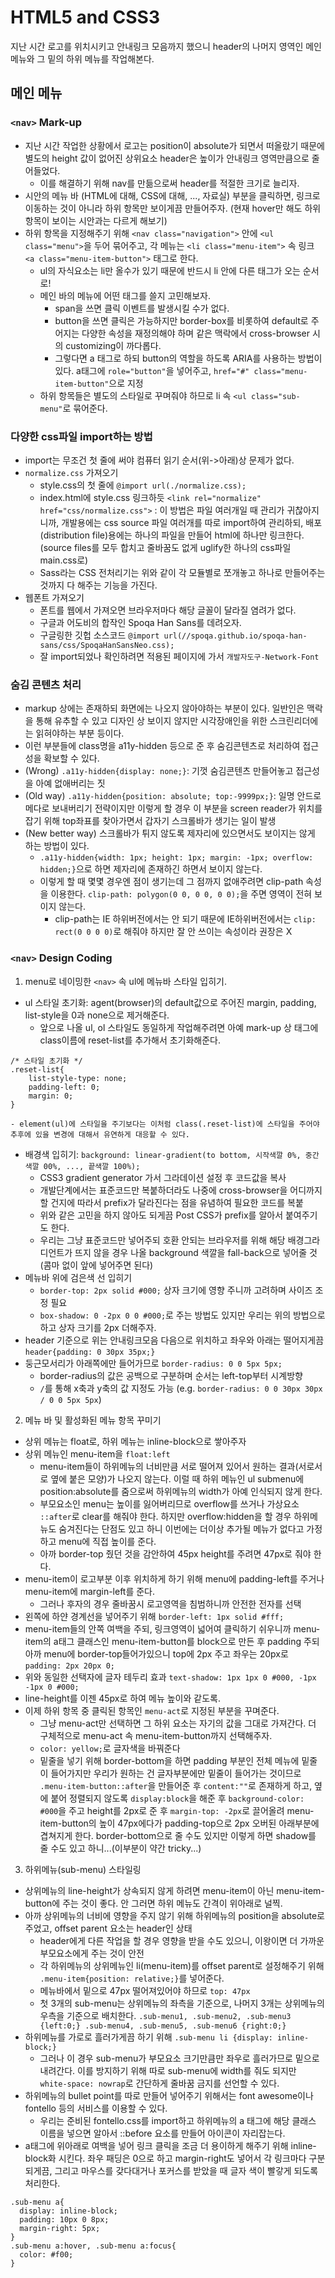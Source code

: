 # HTML5 and CSS3

지난 시간 로고를 위치시키고 안내링크 모음까지 했으니 header의 나머지 영역인 메인 메뉴와 그 밑의 하위 메뉴를 작업해본다. 

## 메인 메뉴

### `<nav>` Mark-up
- 지난 시간 작업한 상황에서 로고는 position이 absolute가 되면서 떠올랐기 때문에 별도의 height 값이 없어진 상위요소 header은 높이가 안내링크 영역만큼으로 줄어들었다.
  - 이를 해결하기 위해 nav를 만듦으로써 header를 적절한 크기로 늘리자.
- 시안의 메뉴 바 (HTML에 대해, CSS에 대해, ..., 자료실) 부분을 클릭하면, 링크로 이동하는 것이 아니라 하위 항목만 보이게끔 만들어주자. (현재 hover만 해도 하위 항목이 보이는 시안과는 다르게 해보기)
- 하위 항목을 지정해주기 위해 `<nav class="navigation">` 안에 `<ul class="menu">`을 두어 묶어주고, 각 메뉴는 `<li class="menu-item">` 속 링크 `<a class="menu-item-button">` 태그로 한다.
  - ul의 자식요소는 li만 올수가 있기 때문에 반드시 li 안에 다른 태그가 오는 순서로!
  - 메인 바의 메뉴에 어떤 태그를 쓸지 고민해보자. 
    - span을 쓰면 클릭 이벤트를 발생시킬 수가 없다.
    - button을 쓰면 클릭은 가능하지만 border-box를 비롯하여 default로 주어지는 다양한 속성을 재정의해야 하며 같은 맥락에서 cross-browser 시의 customizing이 까다롭다.
    - 그렇다면 a 태그로 하되 button의 역할을 하도록 ARIA를 사용하는 방법이 있다. a태그에 `role="button"`을 넣어주고, `href="#" class="menu-item-button"`으로 지정
  - 하위 항목들은 별도의 스타일로 꾸며줘야 하므로 li 속 `<ul class="sub-menu"`로 묶어준다. 

### 다양한 css파일 import하는 방법
- import는 무조건 첫 줄에 써야 컴퓨터 읽기 순서(위->아래)상 문제가 없다.
- `normalize.css` 가져오기
  - style.css의 첫 줄에 `@import url(./normalize.css);`
  - index.html에 style.css 링크하듯 `<link rel="normalize" href="css/normalize.css">` : 이 방법은 파일 여러개일 때 관리가 귀찮아지니까, 개발용에는 css source 파일 여러개를 따로 import하여 관리하되, 배포(distribution file)용에는 하나의 파일을 만들어 html에 하나만 링크한다. (source files를 모두 합치고 줄바꿈도 없게 uglify한 하나의 css파일 main.css로)
  - Sass라는 CSS 전처리기는 위와 같이 각 모듈별로 쪼개놓고 하나로 만들어주는 것까지 다 해주는 기능을 가진다.
- 웹폰트 가져오기
  - 폰트를 웹에서 가져오면 브라우저마다 해당 글꼴이 달라질 염려가 없다.
  - 구글과 어도비의 합작인 Spoqa Han Sans를 데려오자. 
  - 구글링한 깃헙 소스코드 `@import url(//spoqa.github.io/spoqa-han-sans/css/SpoqaHanSansNeo.css);`
  - 잘 import되었나 확인하려면 적용된 페이지에 가서 `개발자도구-Network-Font`

### 숨김 콘텐츠 처리
- markup 상에는 존재하되 화면에는 나오지 않아야하는 부분이 있다. 일반인은 맥락을 통해 유추할 수 있고 디자인 상 보이지 않지만 시각장애인을 위한 스크린리더에는 읽혀야하는 부분 등이다. 
- 이런 부분들에 class명을 a11y-hidden 등으로 준 후 숨김콘텐츠로 처리하여 접근성을 확보할 수 있다. 
- (Wrong) `.a11y-hidden{display: none;}`: 기껏 숨김콘텐츠 만들어놓고 접근성을 아예 없애버리는 짓
- (Old way) `.a11y-hidden{position: absolute; top:-9999px;}`: 일명 안드로메다로 보내버리기 전략이지만 이렇게 할 경우 이 부분을 screen reader가 위치를 잡기 위해 top좌표를 찾아가면서 갑자기 스크롤바가 생기는 일이 발생
- (New better way) 스크롤바가 튀지 않도록 제자리에 있으면서도 보이지는 않게 하는 방법이 있다. 
  - `.a11y-hidden{width: 1px; height: 1px; margin: -1px; overflow: hidden;}`으로 하면 제자리에 존재하긴 하면서 보이지 않는다.
  - 이렇게 할 때 몇몇 경우엔 점이 생기는데 그 점까지 없애주려면 clip-path 속성을 이용한다. `clip-path: polygon(0 0, 0 0, 0 0);`을 주면 영역이 전혀 보이지 않는다.
    - clip-path는 IE 하위버전에서는 안 되기 때문에 IE하위버전에서는 `clip: rect(0 0 0 0)`로 해줘야 하지만 잘 안 쓰이는 속성이라 권장은 X

### `<nav>` Design Coding
1. menu로 네이밍한 `<nav>` 속 ul에 메뉴바 스타일 입히기.
  - ul 스타일 초기화: agent(browser)의 default값으로 주어진 margin, padding, list-style을 0과 none으로 제거해준다.
    - 앞으로 나올 ul, ol 스타일도 동일하게 작업해주려면 아예 mark-up 상 태그에 class이름에 reset-list를 추가해서 초기화해준다.
```
/* 스타일 초기화 */
.reset-list{
	list-style-type: none;
	padding-left: 0;
	margin: 0;
}
```
    - element(ul)에 스타일을 주기보다는 이처럼 class(.reset-list)에 스타일을 주어야 추후에 있을 변경에 대해서 유연하게 대응할 수 있다.  
  - 배경색 입히기: `background: linear-gradient(to bottom, 시작색깔 0%, 중간색깔 00%, ..., 끝색깔 100%);`
    - CSS3 gradient generator 가서 그라데이션 설정 후 코드값을 복사
    - 개발단계에서는 표준코드만 복붙하더라도 나중에 cross-browser을 어디까지 할 건지에 따라서 prefix가 달라진다는 점을 유념하여 필요한 코드를 복붙
    - 위와 같은 고민을 하지 않아도 되게끔 Post CSS가 prefix를 알아서 붙여주기도 한다. 
    - 우리는 그냥 표준코드만 넣어주되 호환 안되는 브라우저를 위해 해당 배경그라디언트가 뜨지 않을 경우 나올 background 색깔을 fall-back으로 넣어줄 것(콤마 없이 앞에 넣어주면 된다)
  - 메뉴바 위에 검은색 선 입히기
    - `border-top: 2px solid #000;` 상자 크기에 영향 주니까 고려하며 사이즈 조정 필요
    - `box-shadow: 0 -2px 0 0 #000;`로 주는 방법도 있지만 우리는 위의 방법으로 하고 상자 크기를 2px 더해주자.
  - header 기준으로 위는 안내링크모음 다음으로 위치하고 좌우와 아래는 떨어지게끔 `header{padding: 0 30px 35px;}`
  - 둥근모서리가 아래쪽에만 들어가므로 `border-radius: 0 0 5px 5px;` 
    - border-radius의 값은 공백으로 구분하며 순서는 left-top부터 시계방향
    - `/`를 통해 x축과 y축의 값 지정도 가능 (e.g. `border-radius: 0 0 30px 30px / 0 0 5px 5px`)

2. 메뉴 바 및 활성화된 메뉴 항목 꾸미기
  - 상위 메뉴는 float로, 하위 메뉴는 inline-block으로 쌓아주자
  - 상위 메뉴인 menu-item을 `float:left`
    - menu-item들이 하위메뉴의 너비만큼 서로 떨어져 있어서 원하는 결과(서로서로 옆에 붙은 모양)가 나오지 않는다. 이럴 때 하위 메뉴인 ul submenu에 position:absolute를 줌으로써 하위메뉴의 width가 아예 인식되지 않게 한다.
    - 부모요소인 menu는 높이를 잃어버리므로 overflow를 쓰거나 가상요소 `::after`로 clear를 해줘야 한다. 하지만 overflow:hidden을 할 경우 하위메뉴도 숨겨진다는 단점도 있고 하니 이번에는 더이상 추가될 메뉴가 없다고 가정하고 menu에 직접 높이를 준다.
    - 아까 border-top 줬던 것을 감안하여 45px height를 주려면 47px로 줘야 한다.
  - menu-item이 로고부분 이후 위치하게 하기 위해 menu에 padding-left를 주거나 menu-item에 margin-left를 준다.
    - 그러나 후자의 경우 줄바꿈시 로고영역을 침범하니까 안전한 전자를 선택
  - 왼쪽에 하얀 경계선을 넣어주기 위해 `border-left: 1px solid #fff;`
  - menu-item들의 안쪽 여백을 주되, 링크영역이 넓어여 클릭하기 쉬우니까 menu-item의 a태그 클래스인 menu-item-button를 block으로 만든 후 padding 주되 아까 menu에 border-top들어가있으니 top에 2px 주고 좌우는 20px로 `padding: 2px 20px 0;`
  - 위와 동일한 선택자에 글자 테두리 효과 `text-shadow: 1px 1px 0 #000, -1px -1px 0 #000;`
  - line-height를 이젠 45px로 하여 메뉴 높이와 같도록.
  - 이제 하위 항목 중 클릭된 항목인 `menu-act`로 지정된 부분을 꾸며준다.
    - 그냥 menu-act만 선택하면 그 하위 요소는 자기의 값을 그대로 가져간다. 더 구체적으로 menu-act 속 menu-item-button까지 선택해주자.
    - `color: yellow;`로 글자색을 바꿔준다
    - 밑줄을 넣기 위해 border-bottom을 하면 padding 부분인 전체 메뉴에 밑줄이 들어가지만 우리가 원하는 건 글자부분에만 밑줄이 들어가는 것이므로 `.menu-item-button::after`을 만들어준 후 `content:""`로 존재하게 하고, 옆에 붙어 정렬되지 않도록 `display:block`을 해준 후 `background-color: #000`을 주고 height를 2px로 준 후 `margin-top: -2px`로 끌어올려 menu-item-button의 높이 47px에다가 padding-top으로 2px 오버된 아래부분에 겹쳐지게 한다. border-bottom으로 줄 수도 있지만 이렇게 하면 shadow를 줄 수도 있고 하니...(이부분이 약간 tricky...)

3. 하위메뉴(sub-menu) 스타일링
  - 상위메뉴의 line-height가 상속되지 않게 하려면 menu-item이 아닌 menu-item-button에 주는 것이 좋다. 안 그러면 하위 메뉴도 간격이 위아래로 널찍.
  - 아까 상위메뉴의 너비에 영향을 주지 않기 위해 하위메뉴의 position을 absolute로 주었고, offset parent 요소는 header인 상태
    - header에게 다른 작업을 할 경우 영향을 받을 수도 있으니, 이왕이면 더 가까운 부모요소에게 주는 것이 안전
    - 각 하위메뉴의 상위메뉴인 li(menu-item)를 offset parent로 설정해주기 위해 `.menu-item{position: relative;}`를 넣어준다.
    - 메뉴바에서 밑으로 47px 떨어져있어야 하므로 `top: 47px` 
    - 첫 3개의 sub-menu는 상위메뉴의 좌측을 기준으로, 나머지 3개는 상위메뉴의 우측을 기준으로 배치한다. `.sub-menu1, .sub-menu2, .sub-menu3 {left:0;} .sub-menu4, .sub-menu5, .sub-menu6 {right:0;}`
  - 하위메뉴를 가로로 흘러가게끔 하기 위해 `.sub-menu li {display: inline-block;}`
    - 그러나 이 경우 sub-menu가 부모요소 크기만큼만 좌우로 흘러가므로 밑으로 내려간다. 이를 방지하기 위해 따로 sub-menu에 width를 줘도 되지만 `white-space: nowrap`로 간단하게 줄바꿈 금지를 선언할 수 있다.
  - 하위메뉴의 bullet point를 따로 만들어 넣어주기 위해서는 font awesome이나 fontello 등의 서비스를 이용할 수 있다.
    - 우리는 준비된 fontello.css를 import하고 하위메뉴의 a 태그에 해당 클래스 이름을 넣으면 알아서 ::before 요소를 만들어 아이콘이 자리잡는다. 
  - a태그에 위아래로 여백을 넣어 링크 클릭을 조금 더 용이하게 해주기 위해 inline-block화 시킨다. 좌우 패딩은 0으로 하고 margin-right도 넣어서 각 링크마다 구분되게끔, 그리고 마우스를 갖다대거나 포커스를 받았을 때 글자 색이 빨갛게 되도록 처리한다.
```
.sub-menu a{
  display: inline-block;
  padding: 10px 0 8px;
  margin-right: 5px;
}
.sub-menu a:hover, .sub-menu a:focus{
  color: #f00;
}
```

